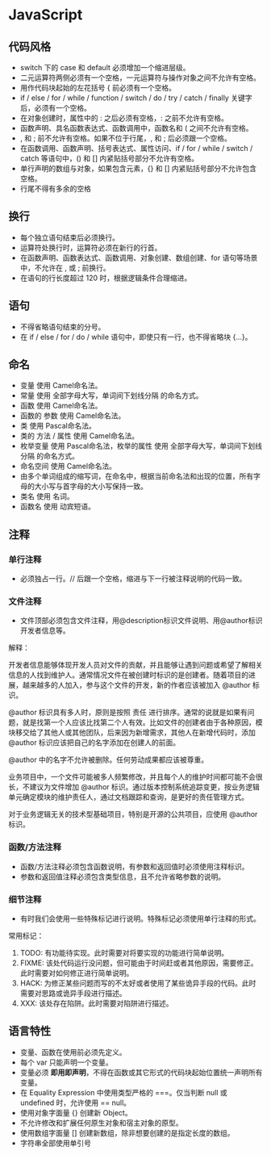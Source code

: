 # JavaScript


## 代码风格

- switch 下的 case 和 default 必须增加一个缩进层级。
- 二元运算符两侧必须有一个空格，一元运算符与操作对象之间不允许有空格。
- 用作代码块起始的左花括号 { 前必须有一个空格。
- if / else / for / while / function / switch / do / try / catch / finally 关键字后，必须有一个空格。
-  在对象创建时，属性中的 : 之后必须有空格，: 之前不允许有空格。
- 函数声明、具名函数表达式、函数调用中，函数名和 ( 之间不允许有空格。
- , 和 ; 前不允许有空格。如果不位于行尾，, 和 ; 后必须跟一个空格。
- 在函数调用、函数声明、括号表达式、属性访问、if / for / while / switch / catch 等语句中，() 和 [] 内紧贴括号部分不允许有空格。
- 单行声明的数组与对象，如果包含元素，{} 和 [] 内紧贴括号部分不允许包含空格。
- 行尾不得有多余的空格

## 换行

- 每个独立语句结束后必须换行。
- 运算符处换行时，运算符必须在新行的行首。
- 在函数声明、函数表达式、函数调用、对象创建、数组创建、for 语句等场景中，不允许在 , 或 ; 前换行。
- 在语句的行长度超过 120 时，根据逻辑条件合理缩进。


## 语句

- 不得省略语句结束的分号。
- 在 if / else / for / do / while 语句中，即使只有一行，也不得省略块 {...}。

## 命名
 
- 变量 使用 Camel命名法。
- 常量 使用 全部字母大写，单词间下划线分隔 的命名方式。
- 函数 使用 Camel命名法。
- 函数的 参数 使用 Camel命名法。
- 类 使用 Pascal命名法。
- 类的 方法 / 属性 使用 Camel命名法。
- 枚举变量 使用 Pascal命名法，枚举的属性 使用 全部字母大写，单词间下划线分隔 的命名方式。
- 命名空间 使用 Camel命名法。
- 由多个单词组成的缩写词，在命名中，根据当前命名法和出现的位置，所有字母的大小写与首字母的大小写保持一致。
- 类名 使用 名词。
- 函数名 使用 动宾短语。

## 注释

### 单行注释 

- 必须独占一行。// 后跟一个空格，缩进与下一行被注释说明的代码一致。

### 文件注释

- 文件顶部必须包含文件注释，用@description标识文件说明、用@author标识开发者信息等。

解释：

开发者信息能够体现开发人员对文件的贡献，并且能够让遇到问题或希望了解相关信息的人找到维护人。通常情况文件在被创建时标识的是创建者。随着项目的进展，越来越多的人加入，参与这个文件的开发，新的作者应该被加入 @author 标识。

@author 标识具有多人时，原则是按照 责任 进行排序。通常的说就是如果有问题，就是找第一个人应该比找第二个人有效。比如文件的创建者由于各种原因，模块移交给了其他人或其他团队，后来因为新增需求，其他人在新增代码时，添加 @author 标识应该把自己的名字添加在创建人的前面。

@author 中的名字不允许被删除。任何劳动成果都应该被尊重。

业务项目中，一个文件可能被多人频繁修改，并且每个人的维护时间都可能不会很长，不建议为文件增加 @author 标识。通过版本控制系统追踪变更，按业务逻辑单元确定模块的维护责任人，通过文档跟踪和查询，是更好的责任管理方式。

对于业务逻辑无关的技术型基础项目，特别是开源的公共项目，应使用 @author 标识。

### 函数/方法注释

- 函数/方法注释必须包含函数说明，有参数和返回值时必须使用注释标识。
- 参数和返回值注释必须包含类型信息，且不允许省略参数的说明。

### 细节注释

- 有时我们会使用一些特殊标记进行说明。特殊标记必须使用单行注释的形式。

常用标记：

1. TODO: 有功能待实现。此时需要对将要实现的功能进行简单说明。
2. FIXME: 该处代码运行没问题，但可能由于时间赶或者其他原因，需要修正。此时需要对如何修正进行简单说明。
3. HACK: 为修正某些问题而写的不太好或者使用了某些诡异手段的代码。此时需要对思路或诡异手段进行描述。
4. XXX: 该处存在陷阱。此时需要对陷阱进行描述。

## 语言特性

- 变量、函数在使用前必须先定义。
- 每个 var 只能声明一个变量。
- 变量必须 **即用即声明**，不得在函数或其它形式的代码块起始位置统一声明所有变量。
- 在 Equality Expression 中使用类型严格的 ===。仅当判断 null 或 undefined 时，允许使用 == null。
- 使用对象字面量 {} 创建新 Object。
- 不允许修改和扩展任何原生对象和宿主对象的原型。
- 使用数组字面量 [] 创建新数组，除非想要创建的是指定长度的数组。
- 字符串全部使用单引号